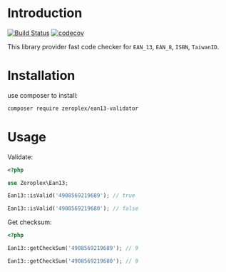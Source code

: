 # Introduction
[![Build Status](https://travis-ci.com/johnroyer/ean13-validator.svg?token=fJExdbHq9iTBYQPwsqRw&branch=master)](https://travis-ci.com/johnroyer/ean13-validator)
[![codecov](https://codecov.io/gh/johnroyer/ean13-validator/branch/master/graph/badge.svg)](https://codecov.io/gh/johnroyer/ean13-validator)

This library provider fast code checker for `EAN_13`, `EAN_8`, `ISBN`, `TaiwanID`.


# Installation

use composer to install:

```bash
composer require zeroplex/ean13-validator
```


# Usage

Validate:

```PHP
<?php

use Zeroplex\Ean13;

Ean13::isValid('4908569219689'); // true

Ean13::isValid('4908569219680'); // false
```


Get checksum:

```php
<?php

Ean13::getCheckSum('4908569219689'); // 9

Ean13::getCheckSum('4908569219680'); // 9
```
